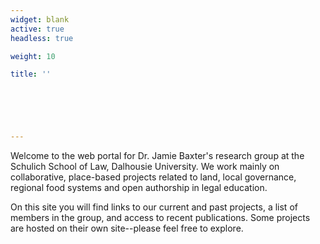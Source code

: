 ```yaml
---
widget: blank
active: true
headless: true

weight: 10

title: ''


  



---
```




Welcome to the web portal for Dr. Jamie Baxter's research group at the Schulich School of Law, Dalhousie University. We work mainly on collaborative, place-based projects related to land, local governance, regional food systems and open authorship in legal education. 

On this site you will find links to our current and past projects, a list of members in the group, and access to recent publications. Some projects are hosted on their own site--please feel free to explore.